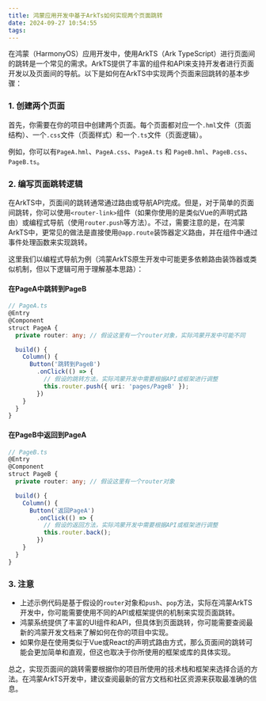 ```yaml
---
title: 鸿蒙应用开发中基于ArkTs如何实现两个页面跳转
date: 2024-09-27 10:54:55
tags:
---
```

在鸿蒙（HarmonyOS）应用开发中，使用ArkTS（Ark TypeScript）进行页面间的跳转是一个常见的需求。ArkTS提供了丰富的组件和API来支持开发者进行页面开发以及页面间的导航。以下是如何在ArkTS中实现两个页面来回跳转的基本步骤：

### 1. 创建两个页面

首先，你需要在你的项目中创建两个页面。每个页面都对应一个`.hml`文件（页面结构）、一个`.css`文件（页面样式）和一个`.ts`文件（页面逻辑）。

例如，你可以有`PageA.hml`、`PageA.css`、`PageA.ts` 和 `PageB.hml`、`PageB.css`、`PageB.ts`。

### 2. 编写页面跳转逻辑

在ArkTS中，页面间的跳转通常通过路由或导航API完成。但是，对于简单的页面间跳转，你可以使用`<router-link>`组件（如果你使用的是类似Vue的声明式路由）或编程式导航（使用`router.push`等方法）。不过，需要注意的是，在鸿蒙ArkTS中，更常见的做法是直接使用`@app.route`装饰器定义路由，并在组件中通过事件处理函数来实现跳转。

这里我们以编程式导航为例（鸿蒙ArkTS原生开发中可能更多依赖路由装饰器或类似机制，但以下逻辑可用于理解基本思路）：

#### 在PageA中跳转到PageB

```typescript
// PageA.ts
@Entry
@Component
struct PageA {
  private router: any; // 假设这里有一个router对象，实际鸿蒙开发中可能不同

  build() {
    Column() {
      Button('跳转到PageB')
        .onClick(() => {
          // 假设的跳转方法，实际鸿蒙开发中需要根据API或框架进行调整
          this.router.push({ uri: 'pages/PageB' });
        })
    }
  }
}
```

#### 在PageB中返回到PageA

```typescript
// PageB.ts
@Entry
@Component
struct PageB {
  private router: any; // 假设这里有一个router对象

  build() {
    Column() {
      Button('返回PageA')
        .onClick(() => {
          // 假设的返回方法，实际鸿蒙开发中需要根据API或框架进行调整
          this.router.back(); 
        })
    }
  }
}
```

### 3. 注意

- 上述示例代码是基于假设的`router`对象和`push`、`pop`方法，实际在鸿蒙ArkTS开发中，你可能需要使用不同的API或框架提供的机制来实现页面跳转。
- 鸿蒙系统提供了丰富的UI组件和API，但具体到页面跳转，你可能需要查阅最新的鸿蒙开发文档来了解如何在你的项目中实现。
- 如果你是在使用类似于Vue或React的声明式路由方式，那么页面间的跳转可能会更加简单和直观，但这也取决于你所使用的框架或库的具体实现。

总之，实现页面间的跳转需要根据你的项目所使用的技术栈和框架来选择合适的方法。在鸿蒙ArkTS开发中，建议查阅最新的官方文档和社区资源来获取最准确的信息。